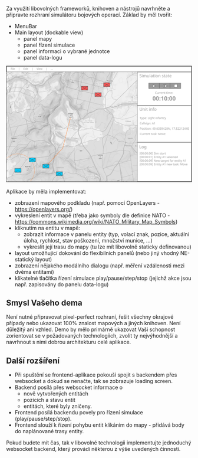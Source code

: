 
Za využití libovolných frameworků, knihoven a nástrojů navrhněte a připravte rozhraní simulátoru bojových operací. Základ by měl tvořit:
- MenuBar
- Main layout (dockable view)
  - panel mapy
  - panel řízení simulace
  - panel informaci o vybrané jednotce
  - panel data-logu

![Ukázkový wireframe](images/exampleWireframe.png)

Aplikace by měla implementovat:

- zobrazení mapového podkladu (např. pomocí OpenLayers - https://openlayers.org/)
- vykreslení entit v mapě (třeba jako symboly dle definice NATO - https://commons.wikimedia.org/wiki/NATO_Military_Map_Symbols)
- kliknutím na entitu v mapě:
  - zobrazit informace v panelu entity (typ, volací znak, pozice, aktuální úloha, rychlost, stav poškození, množství munice, ...)
  - vykreslit její trasu do mapy (tu lze mít libovolně staticky definovanou)
- layout umožňující dokování do flexibilních panelů (nebo jiný vhodný NE-statický layout)
- zobrazení nějakého modálního dialogu (např. měření vzdálenosti mezi dvěma entitami)
- klikatelné tlačítka řízení simulace play/pause/step/stop (jejichž akce jsou např. zapisovány do panelu data-logu)


## Smysl Vašeho dema

Není nutné připravovat pixel-perfect rozhraní, řešit všechny okrajové případy nebo ukazovat 100% znalost mapových a jiných knihoven. Není důležitý ani vzhled. Demo by mělo primárně ukazovat Vaši schopnost zorientovat se v požadovaných technologiích, zvolit ty nejvýhodnější a navrhnout s nimi dobrou architekturu celé aplikace.


## Další rozšíření

- Při spuštění se frontend-aplikace pokouší spojit s backendem přes websocket a dokud se nenačte, tak se zobrazuje loading screen.
- Backend posílá přes websocket informace o
    - nově vytvořených entitách
    - pozicích a stavu entit
    - entitách, které byly zničeny.
- Frontend posílá backendu povely pro řízení simulace (play/pause/step/stop).
- Frontend slouží k řízení pohybu entit klikáním do mapy - přidává body do naplánované trasy entity.

Pokud budete mít čas, tak v libovolné technologii implementujte jednoduchý websocket backend, který provádí některou z výše uvedených činností.
